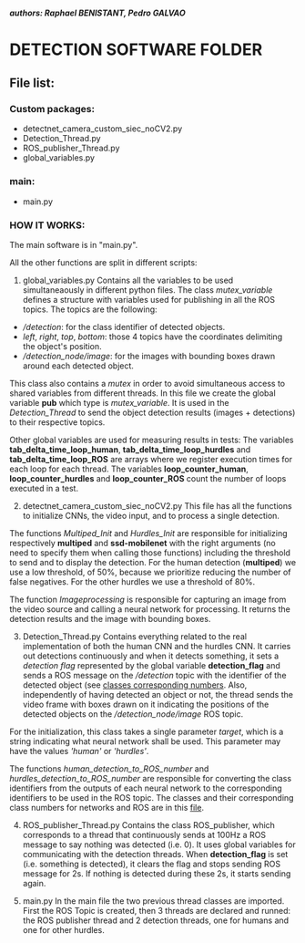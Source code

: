 
##### authors: Raphael BENISTANT, Pedro GALVAO

# DETECTION SOFTWARE FOLDER

## File list:

### Custom packages:

* detectnet_camera_custom_siec_noCV2.py
* Detection_Thread.py
* ROS_publisher_Thread.py
* global_variables.py 
 

### main:
* main.py

### HOW IT WORKS:

The main software is in "main.py".

All the other functions are split in different scripts:

1. global_variables.py
Contains all the variables to be used simultaneaously in different python files.
The class *mutex_variable* defines a structure with variables used for publishing in all the ROS topics. The topics are the following:

* */detection*: for the class identifier of detected objects.
* *left*, *right*, *top*, *bottom*: those 4 topics have the coordinates delimiting the object's position.
* */detection_node/image*: for the images with bounding boxes drawn around each detected object.

This class also contains a *mutex* in order to avoid simultaneous access to shared variables from different threads.
In this file we create the global variable **pub** which type is *mutex_variable*. It is used in the *Detection_Thread* to send the object detection results (images + detections) to their respective topics.

Other global variables are used for measuring results in tests: The variables **tab_delta_time_loop_human**, **tab_delta_time_loop_hurdles** and **tab_delta_time_loop_ROS** are arrays where we register execution times for each loop for each thread. The variables **loop_counter_human**, **loop_counter_hurdles** and **loop_counter_ROS** count the number of loops executed in a test.

2. detectnet_camera_custom_siec_noCV2.py
This file has all the functions to initialize CNNs, the video input, and to process a single detection.

The functions *Multiped_Init* and *Hurdles_Init* are responsible for initializing respectively **multiped** and **ssd-mobilenet** with the right arguments (no need to specify them when calling those functions) including the threshold to send and to display the detection. For the human detection (**multiped**) we use a low threshold, of 50%, because we prioritize reducing the number of false negatives. For the other hurdles we use a threshold of 80%.

The function *Imageprocessing* is responsible for capturing an image from the video source and calling a neural network for processing. It returns the detection results and the image with bounding boxes.

3. Detection_Thread.py
Contains everything related to the real implementation of both the human CNN and the hurdles CNN. It carries out detections continuously and when it detects something, it sets a *detection flag* represented by the global variable **detection_flag** and sends a ROS message on the */detection* topic with the identifier of the detected object (see [classes corresponding numbers](./classes_training.txt).
Also, independently of having detected an object or not, the thread sends the video frame with boxes drawn on it indicating the positions of the detected objects on the */detection_node/image* ROS topic.

For the initialization, this class takes a single parameter *target*, which is a string indicating what neural network shall be used. This parameter may have the values *'human'* or *'hurdles'*.

The functions *human_detection_to_ROS_number* and *hurdles_detection_to_ROS_number* are responsible for converting the class identifiers from the outputs of each neural network to the corresponding identifiers to be used in the ROS topic. The classes and their corresponding class numbers for networks and ROS are in this [file](./classes_training.txt).


4. ROS_publisher_Thread.py
Contains the class ROS_publisher, which corresponds to a thread that continuously sends at 100Hz a ROS message to say nothing was detected (i.e. 0). It uses global variables for communicating with the detection threads. When **detection_flag** is set (i.e. something is detected), it clears the flag and stops sending ROS message for 2s. If nothing is detected during these 2s, it starts sending again.

5. main.py
In the main file the two previous thread classes are imported. First the ROS Topic is created, then 3 threads are declared and runned: the ROS publisher thread and 2 detection threads, one for humans and one for other hurdles.
